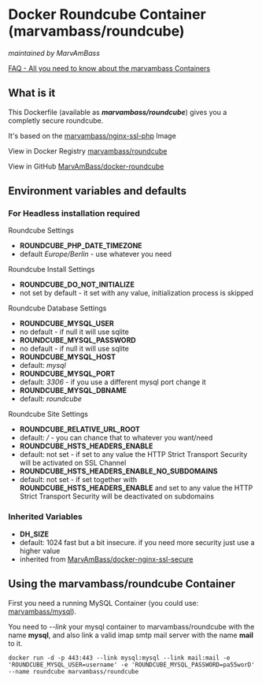# Docker Roundcube Container (marvambass/roundcube)
_maintained by MarvAmBass_

[FAQ - All you need to know about the marvambass Containers](http://marvin.im/posts/IT/Docker/marvambass/FAQ__All_you_need_to_know_about_the_marvambass_Containers.html)

## What is it

This Dockerfile (available as ___marvambass/roundcube___) gives you a completly secure roundcube.

It's based on the [marvambass/nginx-ssl-php](https://registry.hub.docker.com/u/marvambass/nginx-ssl-php/) Image

View in Docker Registry [marvambass/roundcube](https://registry.hub.docker.com/u/marvambass/roundcube/)

View in GitHub [MarvAmBass/docker-roundcube](https://github.com/MarvAmBass/docker-roundcube)

## Environment variables and defaults

### For Headless installation required

Roundcube Settings

* __ROUNDCUBE\_PHP\_DATE_TIMEZONE__
 * default _Europe/Berlin_ - use whatever you need

Roundcube Install Settings

* __ROUNDCUBE\_DO\_NOT_INITIALIZE__
 * not set by default - it set with any value, initialization process is skipped

Roundcube Database Settings

* __ROUNDCUBE\_MYSQL\_USER__
 * no default - if null it will use sqlite
* __ROUNDCUBE\_MYSQL\_PASSWORD__
 * no default - if null it will use sqlite
* __ROUNDCUBE\_MYSQL\_HOST__
 * default: _mysql_
* __ROUNDCUBE\_MYSQL\_PORT__
 * default: _3306_ - if you use a different mysql port change it
* __ROUNDCUBE\_MYSQL\_DBNAME__
 * default: _roundcube_

Roundcube Site Settings

* __ROUNDCUBE\_RELATIVE\_URL\_ROOT__
 * default: _/_ - you can chance that to whatever you want/need
* __ROUNDCUBE\_HSTS\_HEADERS\_ENABLE__
 * default: not set - if set to any value the HTTP Strict Transport Security will be activated on SSL Channel
* __ROUNDCUBE\_HSTS\_HEADERS\_ENABLE\_NO\_SUBDOMAINS__
 * default: not set - if set together with __ROUNDCUBE\_HSTS\_HEADERS\_ENABLE__ and set to any value the HTTP Strict Transport Security will be deactivated on subdomains

### Inherited Variables

* __DH\_SIZE__
 * default: 1024 fast but a bit insecure. if you need more security just use a higher value
 * inherited from [MarvAmBass/docker-nginx-ssl-secure](https://github.com/MarvAmBass/docker-nginx-ssl-secure)

## Using the marvambass/roundcube Container

First you need a running MySQL Container (you could use: [marvambass/mysql](https://registry.hub.docker.com/u/marvambass/mysql/)).

You need to _--link_ your mysql container to marvambass/roundcube with the name __mysql__, and also link a valid imap smtp mail server with the name __mail__ to it.

    docker run -d -p 443:443 --link mysql:mysql --link mail:mail -e 'ROUNDCUBE_MYSQL_USER=username' -e 'ROUNDCUBE_MYSQL_PASSWORD=pa55worD' --name roundcube marvambass/roundcube
